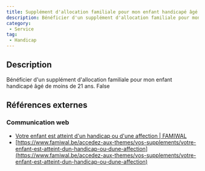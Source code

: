 ```yaml
---
title: Supplément d'allocation familiale pour mon enfant handicapé âgé de moins de 21 ans
description: Bénéficier d'un supplément d'allocation familiale pour mon enfant handicapé âgé de moins de 21 ans
category: 
 - Service
tag: 
 - Handicap
---
```


## Description

Bénéficier d'un supplément d'allocation familiale pour mon enfant handicapé âgé de moins de 21 ans.
False

## Références externes 

### Communication web

- [Votre enfant est atteint d'un handicap ou d'une affection | FAMIWAL](https://www.famiwal.be/accedez-aux-themes/vos-supplements/votre-enfant-est-atteint-dun-handicap-ou-dune-affection)
- [https://www.famiwal.be/accedez-aux-themes/vos-supplements/votre-enfant-est-atteint-dun-handicap-ou-dune-affection](https://www.famiwal.be/accedez-aux-themes/vos-supplements/votre-enfant-est-atteint-dun-handicap-ou-dune-affection)


